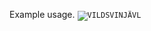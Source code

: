 Example usage.
<code><img src="https://nextgenfivem.github.io/gta-images/images/peds/PEDMODELNAME.webp" alt="VILDSVINJÄVL" ></code>

